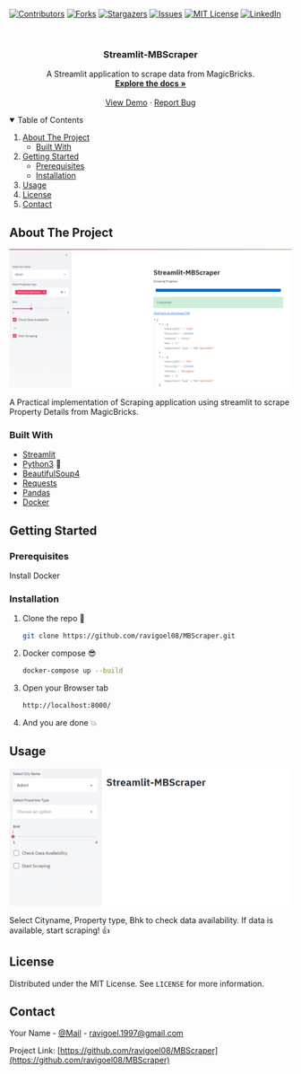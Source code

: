 <!-- PROJECT SHIELDS -->
<!--
*** I'm using markdown "reference style" links for readability.
*** Reference links are enclosed in brackets [ ] instead of parentheses ( ).
*** See the bottom of this document for the declaration of the reference variables
*** for contributors-url, forks-url, etc. This is an optional, concise syntax you may use.
*** https://www.markdownguide.org/basic-syntax/#reference-style-links
-->
[![Contributors][contributors-shield]][contributors-url]
[![Forks][forks-shield]][forks-url]
[![Stargazers][stars-shield]][stars-url]
[![Issues][issues-shield]][issues-url]
[![MIT License][license-shield]][license-url]
[![LinkedIn][linkedin-shield]][linkedin-url]


<!-- PROJECT LOGO -->
<br />
<p align="center">
  <h3 align="center">Streamlit-MBScraper</h3>

  <p align="center">
    A Streamlit application to scrape data from MagicBricks.
    <br />
    <a href="https://github.com/ravigoel08/MBScraper"><strong>Explore the docs »</strong></a>
    <br />
    <br />
    <a href="https://github.com/ravigoel08/MBScraper/blob/master/assets/demo1.gif">View Demo</a>
    ·
    <a href="https://github.com/ravigoel08/MBScraper/issues">Report Bug</a>
  </p>
</p>


<!-- TABLE OF CONTENTS -->
<details open="open">
  <summary>Table of Contents</summary>
  <ol>
    <li>
      <a href="#about-the-project">About The Project</a>
      <ul>
        <li><a href="#built-with">Built With</a></li>
      </ul>
    </li>
    <li>
      <a href="#getting-started">Getting Started</a>
      <ul>
        <li><a href="#prerequisites">Prerequisites</a></li>
        <li><a href="#installation">Installation</a></li>
      </ul>
    </li>
    <li><a href="#usage">Usage</a></li>
    <li><a href="#license">License</a></li>
    <li><a href="#contact">Contact</a></li>
  </ol>
</details>



<!-- ABOUT THE PROJECT -->
## About The Project 

![Product Name Screen Shot](assets/project_screenshot.png)

 A Practical implementation of Scraping application using streamlit to scrape Property Details from MagicBricks. 


### Built With 

* [Streamlit](https://www.streamlit.io/)
* [Python3](https://www.python.org/) :snake:
* [BeautifulSoup4](https://pypi.org/project/beautifulsoup4/)
* [Requests](https://requests.readthedocs.io/en/master/)
* [Pandas](https://pandas.pydata.org/)
* [Docker](https://www.docker.com/)


<!-- GETTING STARTED -->
## Getting Started 


### Prerequisites 

Install Docker

### Installation 

1. Clone the repo :eyes:
   ```sh
   git clone https://github.com/ravigoel08/MBScraper.git
   ```
2. Docker compose :sunglasses:
   ```sh
   docker-compose up --build
   ```
3. Open your Browser tab
   ```sh
   http://localhost:8000/
   ```
4. And you are done :boom:



<!-- USAGE EXAMPLES -->
## Usage 

![demo gif](assets/demo1.gif)

Select Cityname, Property type, Bhk to check data availability. If data is available, start scraping! :+1:



<!-- LICENSE -->
## License 

Distributed under the MIT License. See `LICENSE` for more information.



<!-- CONTACT -->
## Contact

Your Name - [@Mail](ravigoel.1997@gmail.com) - ravigoel.1997@gmail.com

Project Link: [https://github.com/ravigoel08/MBScraper](https://github.com/ravigoel08/MBScraper)




<!-- MARKDOWN LINKS & IMAGES -->
<!-- https://www.markdownguide.org/basic-syntax/#reference-style-links -->


[contributors-url]: https://github.com/ravigoel08/MBScraper/graphs/contributors
[forks-url]: https://github.com/ravigoel08/MBScraper/network/members
[license-url]: https://github.com/ravigoel08/MBScraper/blob/master/license.txt
[stars-url]: https://github.com/ravigoel08/MBScraper/stargazers
[issues-url]: https://github.com/ravigoel08/MBScraper/issues
[linkedin-url]: https://www.linkedin.com/in/ravi-goyal52/
[contributors-shield]: https://img.shields.io/github/contributors/ravigoel08/MBScraper?style=for-the-badge
[issues-shield]: https://img.shields.io/github/issues/ravigoel08/MBScraper?style=for-the-badge
[license-shield]: https://img.shields.io/github/license/ravigoel08/MBScraper?style=for-the-badge
[forks-shield]: https://img.shields.io/github/forks/ravigoel08/MBScraper?style=for-the-badge
[stars-shield]: https://img.shields.io/github/stars/ravigoel08/MBScraper?style=for-the-badge
[linkedin-shield]: https://img.shields.io/badge/-LinkedIn-black.svg?style=for-the-badge&logo=linkedin&colorB=555
